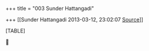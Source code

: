 +++
title = "003 Sunder Hattangadi"

+++
[[Sunder Hattangadi	2013-03-12, 23:02:07 [Source](https://groups.google.com/g/samskrita/c/lh8TxGMc-cI)]]



[TABLE]



